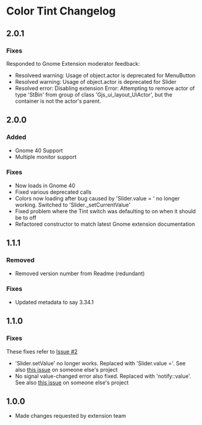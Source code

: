 # Color Tint Changelog

## 2.0.1
### Fixes
Responded to Gnome Extension moderator feedback:
- Resolveed warning: Usage of object.actor is deprecated for MenuButton
- Resolved warning: Usage of object.actor is deprecated for Slider
- Resolved error: Disabling extension Error:  Attempting to remove actor of type 'StBin' from group of class 'Gjs_ui_layout_UiActor', but the container is not the actor's parent.
## 2.0.0

### Added
- Gnome 40 Support
- Multiple monitor support

### Fixes
- Now loads in Gnome 40
- Fixed various deprecated calls
- Colors now loading after bug caused by 'Slider.value = ' no longer working. Switched to 'Slider._setCurrentValue'
- Fixed problem where the Tint switch was defaulting to on when it should be to off
- Refactored constructor to match latest Gnome extension documentation

## 1.1.1

### Removed
- Removed version number from Readme (redundant)

### Fixes
- Updated metadata to say 3.34.1
  


## 1.1.0

### Fixes
These fixes refer to [Issue #2](https://github.com/MattByName/color-tint/issues/2)

- 'Slider.setValue' no longer works. Replaced with 'Slider.value ='. See also  [this issue](https://github.com/martin31821/cpupower/pull/90) on someone else's project
- No signal value-changed error also fixed. Replaced with 'notify::value'. See also [this issue](https://github.com/aleho/gnome-shell-volume-mixer/commit/5ec18540eaa53345d545cef6dfd343d4a8b0db55) on someone else's project

## 1.0.0
- Made changes requested by extension team
